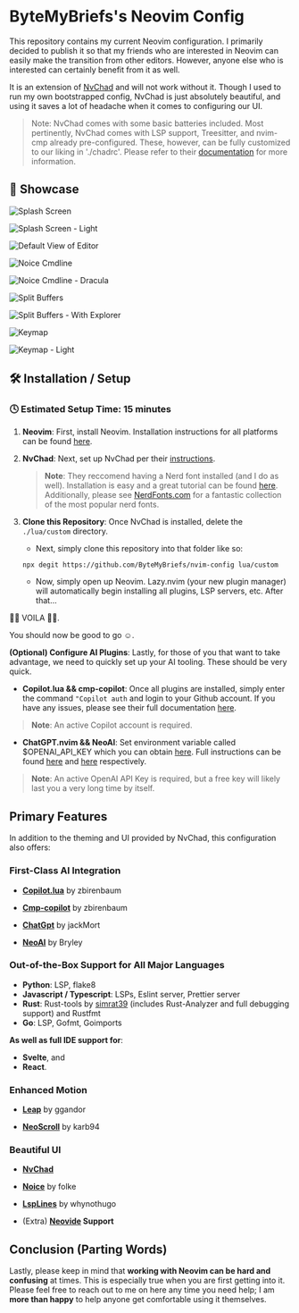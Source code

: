 # ByteMyBriefs's Neovim Config

This repository contains my current Neovim configuration. I primarily decided to
publish it so that my friends who are interested in Neovim can easily make the
transition from other editors. However, anyone else who is interested can
certainly benefit from it as well.

It is an extension of [NvChad](https://github.com/NvChad/NvChad) and will not
work without it. Though I used to run my own bootstrapped config, NvChad is just
absolutely beautiful, and using it saves a lot of headache when it comes to
configuring our UI.

> Note: NvChad comes with some basic batteries included. Most pertinently,
> NvChad comes with LSP support, Treesitter, and nvim-cmp already
> pre-configured. These, however, can be fully customized to our liking in
> './chadrc'. Please refer to their [documentation](https://nvchad.com/) for
> more information.

## 🎪 Showcase

![Splash Screen](https://github.com/ByteMyBriefs/nvim-config/blob/main/.github/demo/splash.png?raw=true)

![Splash Screen - Light](https://github.com/ByteMyBriefs/nvim-config/blob/main/.github/demo/splash_light.png?raw=true)

![Default View of Editor](https://github.com/ByteMyBriefs/nvim-config/blob/main/.github/demo/buf.png?raw=true)

![Noice Cmdline](https://github.com/ByteMyBriefs/nvim-config/blob/main/.github/demo/cmd.png?raw=true)

![Noice Cmdline - Dracula](https://github.com/ByteMyBriefs/nvim-config/blob/main/.github/demo/cmd_dracula.png?raw=true)

![Split Buffers](https://github.com/ByteMyBriefs/nvim-config/blob/main/.github/demo/splitbufs.png?raw=true)

![Split Buffers - With Explorer](https://github.com/ByteMyBriefs/nvim-config/blob/main/.github/demo/splitbufs_with_explorer.png?raw=true)

![Keymap](https://github.com/ByteMyBriefs/nvim-config/blob/main/.github/demo/keymap.png?raw=true)

![Keymap - Light](https://github.com/ByteMyBriefs/nvim-config/blob/main/.github/demo/keymap_light.png?raw=true)

## 🛠️ Installation / Setup

### 🕓 Estimated Setup Time: 15 minutes

1. **Neovim**: First, install Neovim. Installation instructions for all
   platforms can be found
   [here](https://github.com/neovim/neovim/wiki/Installing-Neovim).

2. **NvChad**: Next, set up NvChad per their
   [instructions](https://nvchad.com/docs/quickstart/install).

   > **Note**: They reccomend having a Nerd font installed (and I do as well).
   > Installation is easy and a great tutorial can be found
   > [here](https://www.geekbits.io/how-to-install-nerd-fonts-on-mac/).
   > Additionally, please see [NerdFonts.com](https://www.nerdfonts.com/) for a
   > fantastic collection of the most popular nerd fonts.

3. **Clone this Repository**: Once NvChad is installed, delete the
   `./lua/custom` directory.
   - Next, simply clone this repository into that folder like so:
   ```
   npx degit https://github.com/ByteMyBriefs/nvim-config lua/custom
   ```
   - Now, simply open up Neovim. Lazy.nvim (your new plugin manager) will
     automatically begin installing all plugins, LSP servers, etc. After that...

🎊🎉 VOILA 🎉🎊.

You should now be good to go ☺️.

**(Optional) Configure AI Plugins**: Lastly, for those of you that want to take
advantage, we need to quickly set up your AI tooling. These should be very
quick.

- **Copilot.lua && cmp-copilot**: Once all plugins are installed, simply enter
  the command `"Copilot auth` and login to your Github account. If you have any
  issues, please see their full documentation
  [here](https://github.com/zbirenbaum/copilot.lua).

> **Note**: An active Copilot account is required.

- **ChatGPT.nvim && NeoAI**: Set environment variable called $OPENAI_API_KEY
  which you can obtain [here](https://platform.openai.com/account/api-keys).
  Full instructions can be found
  [here](https://github.com/jackMort/ChatGPT.nvim) and
  [here](https://github.com/Bryley/neoai.nvim) respectively.

> **Note**: An active OpenAI API Key is required, but a free key will likely
> last you a very long time by itself.

## Primary Features

In addition to the theming and UI provided by NvChad, this configuration also
offers:

### First-Class AI Integration

- **[Copilot.lua](https://github.com/zbirenbaum/copilot.lua)** by zbirenbaum

- **[Cmp-copilot](https://github.com/zbirenbaum/copilot-cmp)** by zbirenbaum

- **[ChatGpt](https://github.com/jackMort/ChatGPT.nvim)** by jackMort

- **[NeoAI](https://github.com/Bryley/neoai.nvim)** by Bryley

### Out-of-the-Box Support for All Major Languages

- **Python**: LSP, flake8
- **Javascript / Typescript**: LSPs, Eslint server, Prettier server
- **Rust**: Rust-tools by [simrat39](https://github.com/simrat39) (includes
  Rust-Analyzer and full debugging support) and Rustfmt
- **Go**: LSP, Gofmt, Goimports

**As well as full IDE support for**:

- **Svelte**, and
- **React**.

### Enhanced Motion

- **[Leap](https://github.com/ggandor/leap.nvim)** by ggandor

- **[NeoScroll](https://github.com/karb94/neoscroll.nvim)** by karb94

### Beautiful UI

- **[NvChad](https://github.com/NvChad/NvChad)**

- **[Noice](https://github.com/folke/noice.nvim)** by folke

- **[LspLines](https://git.sr.ht/~whynothugo/lsp_lines.nvim)** by whynothugo

- (Extra) **[Neovide](https://neovide.dev/) Support**

## Conclusion (Parting Words)

Lastly, please keep in mind that **working with Neovim can be hard and
confusing** at times. This is especially true when you are first getting into
it. Please feel free to reach out to me on here any time you need help; I am
**more than happy** to help anyone get comfortable using it themselves.

